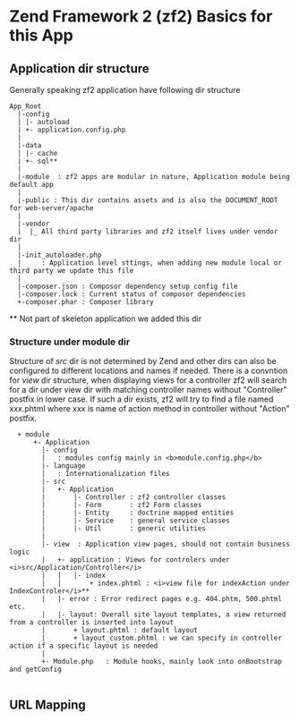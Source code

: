 Zend Framework 2 (zf2) Basics for this App
===========================================

Application dir structure
--------------------------

Generally speaking zf2 application have following dir structure
```
App_Root
  |-config
  |	|- autoload
  |	+- application.config.php 
  |
  |-data
  |	|- cache
  |	+- sql**
  |
  |-module  : zf2 apps are modular in nature, Application module being default app
  |
  |-public : This dir contains assets and is also the DOCUMENT_ROOT for web-server/apache 
  |
  |-vendor
  |  |_ All third party libraries and zf2 itself lives under vendor dir 
  |
  |-init_autoloader.php 
  |		: Application level sttings, when adding new module local or third party we update this file
  |
  |-composer.json : Composor dependency setup config file
  |-composer.lock : Current status of composor dependencies
  +-composer.phar : Composer library

```
** Not part of skeleton application we added this dir

### Structure under module dir

Structure of *src* dir is not determined by Zend and other dirs can also be configured to different locations and names if needed.
There is a convntion for *view* dir structure, when displaying views for a controller zf2 will search for a dir under view dir with matching controller names without "Controller" postfix in lower case.
If such a dir exists, zf2 will try to find a file named xxx.phtml where xxx is name of action method in controller without "Action" postfix.

```
  + module
      +- Application
   		|- config		
   		|	: modules config mainly in <b>module.config.php</b>
   		|- language	
   		|	: Internationalization files
   		|- src		
   		|   +- Application
   		|   	|- Controller : zf2 controller classes
   		|   	|- Form		  : zf2 Form classes
   		|   	|- Entity	  : doctrine mapped entities
   		|   	|- Service	  : general service classes	
   		|   	|- Util 	  : generic utilities
        |
   		|- view	 : Application view pages, should not contain business logic
   		|	+- application : Views for controlers under <i>src/Application/Controller</i> 
   		|	|	|- index
   		|	|		+ index.phtml : <i>view file for indexAction under IndexControler</i>** 
   	    |	|- error : Error redirect pages e.g. 404.phtm, 500.phtml etc.
   		|	|- layout: Overall site layout templates, a view returned from a controller is inserted into layout
   		|		+ layout.phtml : default layout
   		|		+ layout_custom.phtml : we can specify in controller action if a specific layout is needed
        |
  		+- Module.php	: Module hooks, mainly look into onBootstrap and getConfig


```

URL Mapping
-----------



